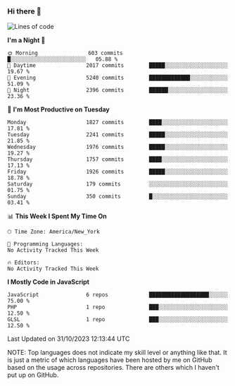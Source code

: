 ### Hi there 👋

<!--
**LynxJinxxy/LynxJinxxy** is a ✨ _special_ ✨ repository because its `README.md` (this file) appears on your GitHub profile.

Here are some ideas to get you started:

- 🔭 I’m currently working on ...
- 🌱 I’m currently learning ...
- 👯 I’m looking to collaborate on ...
- 🤔 I’m looking for help with ...
- 💬 Ask me about ...
- 📫 How to reach me: ...
- 😄 Pronouns: ...
- ⚡ Fun fact: ...
-->

<!--START_SECTION:waka-->
![Lines of code](https://img.shields.io/badge/From%20Hello%20World%20I%27ve%20Written-26.2%20million%20lines%20of%20code-blue)

**I'm a Night 🦉** 

```text
🌞 Morning                603 commits         █░░░░░░░░░░░░░░░░░░░░░░░░   05.88 % 
🌆 Daytime                2017 commits        █████░░░░░░░░░░░░░░░░░░░░   19.67 % 
🌃 Evening                5240 commits        █████████████░░░░░░░░░░░░   51.09 % 
🌙 Night                  2396 commits        ██████░░░░░░░░░░░░░░░░░░░   23.36 % 
```
📅 **I'm Most Productive on Tuesday** 

```text
Monday                   1827 commits        ████░░░░░░░░░░░░░░░░░░░░░   17.81 % 
Tuesday                  2241 commits        █████░░░░░░░░░░░░░░░░░░░░   21.85 % 
Wednesday                1976 commits        █████░░░░░░░░░░░░░░░░░░░░   19.27 % 
Thursday                 1757 commits        ████░░░░░░░░░░░░░░░░░░░░░   17.13 % 
Friday                   1926 commits        █████░░░░░░░░░░░░░░░░░░░░   18.78 % 
Saturday                 179 commits         ░░░░░░░░░░░░░░░░░░░░░░░░░   01.75 % 
Sunday                   350 commits         █░░░░░░░░░░░░░░░░░░░░░░░░   03.41 % 
```


📊 **This Week I Spent My Time On** 

```text
🕑︎ Time Zone: America/New_York

💬 Programming Languages: 
No Activity Tracked This Week

🔥 Editors: 
No Activity Tracked This Week
```

**I Mostly Code in JavaScript** 

```text
JavaScript               6 repos             ███████████████████░░░░░░   75.00 % 
PHP                      1 repo              ███░░░░░░░░░░░░░░░░░░░░░░   12.50 % 
GLSL                     1 repo              ███░░░░░░░░░░░░░░░░░░░░░░   12.50 % 
```




 Last Updated on 31/10/2023 12:13:44 UTC
<!--END_SECTION:waka-->
NOTE: Top languages does not indicate my skill level or anything like that. It is just a metric of which languages have been hosted by me on GitHub based on the usage across repositories. There are others which I haven't put up on GitHub.
